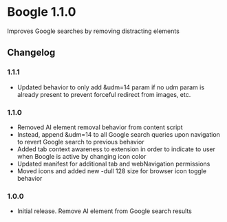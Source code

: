 # Boogle 1.1.0

Improves Google searches by removing distracting elements

## Changelog

### 1.1.1

- Updated behavior to only add &udm=14 param if no udm param is already present to prevent forceful redirect from images, etc.

### 1.1.0

- Removed AI element removal behavior from content script
- Instead, append &udm=14 to all Google search queries upon navigation to revert Google search to previous behavior
- Added tab context awareness to extension in order to indicate to user when Boogle is active by changing icon color
- Updated manifest for additional tab and webNavigation permissions
- Moved icons and added new -dull 128 size for browser icon toggle behavior

### 1.0.0

- Initial release. Remove AI element from Google search results